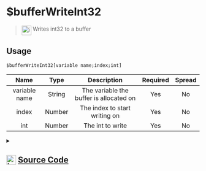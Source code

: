 # $bufferWriteInt32
> <img align="top" src="https://upload.wikimedia.org/wikipedia/commons/thumb/e/e4/Infobox_info_icon.svg/160px-Infobox_info_icon.svg.png?20150409153300" alt="image" width="25" height="auto"> Writes int32 to a buffer
## Usage
```
$bufferWriteInt32[variable name;index;int]
```
| Name | Type | Description | Required | Spread
| :---: | :---: | :---: | :---: | :---: |
variable name | String | The variable the buffer is allocated on | Yes | No
index | Number | The index to start writing on | Yes | No
int | Number | The int to write | Yes | No
<details>
<summary>
    
## <img align="top" src="https://cdn4.iconfinder.com/data/icons/iconsimple-logotypes/512/github-512.png" alt="image" width="25" height="auto">  [Source Code](https://github.com/tryforge/ForgeScript-V2/blob/main/src/native/bufferWriteInt32.ts)
    
</summary>
    
```ts
import { ArgType, NativeFunction, Return } from "../structures"

export default new NativeFunction({
    name: "$bufferWriteInt32",
    version: "1.2.0",
    description: "Writes int32 to a buffer",
    unwrap: true,
    brackets: true,
    args: [
        {
            name: "variable name",
            description: "The variable the buffer is allocated on",
            type: ArgType.String,
            required: true,
            rest: false
        },
        {
            name: "index",
            description: "The index to start writing on",
            required: true,
            type: ArgType.Number,
            rest: false
        },
        {
            name: "int",
            description: "The int to write",
            type: ArgType.Number,
            rest: false,
            required: true
        }
    ],
    execute(ctx, [ name, index, n ]) {
        return this.success(void ctx.getEnvironmentInstance(Buffer, name)?.writeInt32LE(n, index))
    },
})
```
    
</details>